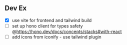 ## Dev Ex
- [x] use vite for frontend and tailwind build 
- [ ] set up hono client for types safety @https://hono.dev/docs/concepts/stacks#with-react
- [ ] add icons from iconify - use tailwind plugin
